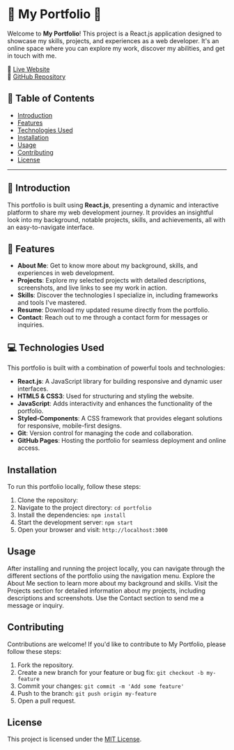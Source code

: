 # 🌟 My Portfolio 🌟

Welcome to **My Portfolio**! This project is a React.js application designed to showcase my skills, projects, and experiences as a web developer. It's an online space where you can explore my work, discover my abilities, and get in touch with me.

🔗 [Live Website](https://aman-s-portfolio.vercel.app/)  
📂 [GitHub Repository](https://github.com/amanbhati/Aman-s-Portfolio.git)

## 📜 Table of Contents
- [Introduction](#introduction)
- [Features](#features)
- [Technologies Used](#technologies-used)
- [Installation](#installation)
- [Usage](#usage)
- [Contributing](#contributing)
- [License](#license)

---

## 📝 Introduction

This portfolio is built using **React.js**, presenting a dynamic and interactive platform to share my web development journey. It provides an insightful look into my background, notable projects, skills, and achievements, all with an easy-to-navigate interface.

## 🚀 Features

- **About Me**: Get to know more about my background, skills, and experiences in web development.
- **Projects**: Explore my selected projects with detailed descriptions, screenshots, and live links to see my work in action.
- **Skills**: Discover the technologies I specialize in, including frameworks and tools I've mastered.
- **Resume**: Download my updated resume directly from the portfolio.
- **Contact**: Reach out to me through a contact form for messages or inquiries.

## 💻 Technologies Used

This portfolio is built with a combination of powerful tools and technologies:

- **React.js**: A JavaScript library for building responsive and dynamic user interfaces.
- **HTML5 & CSS3**: Used for structuring and styling the website.
- **JavaScript**: Adds interactivity and enhances the functionality of the portfolio.
- **Styled-Components**: A CSS framework that provides elegant solutions for responsive, mobile-first designs.
- **Git**: Version control for managing the code and collaboration.
- **GitHub Pages**: Hosting the portfolio for seamless deployment and online access.

## Installation
To run this portfolio locally, follow these steps:

1. Clone the repository: <!-- git clone [https://github.com/amanbhati/Aman-s-Portfolio.git]-->
2. Navigate to the project directory: `cd portfolio`
3. Install the dependencies: `npm install`
4. Start the development server: `npm start`
5. Open your browser and visit: `http://localhost:3000`

## Usage
After installing and running the project locally, you can navigate through the different sections of the portfolio using the navigation menu. Explore the About Me section to learn more about my background and skills. Visit the Projects section for detailed information about my projects, including descriptions and screenshots. Use the Contact section to send me a message or inquiry.

## Contributing
Contributions are welcome! If you'd like to contribute to My Portfolio, please follow these steps:

1. Fork the repository.
2. Create a new branch for your feature or bug fix: `git checkout -b my-feature`
3. Commit your changes: `git commit -m 'Add some feature'`
4. Push to the branch: `git push origin my-feature`
5. Open a pull request.

## License
This project is licensed under the [MIT License](LICENSE).
